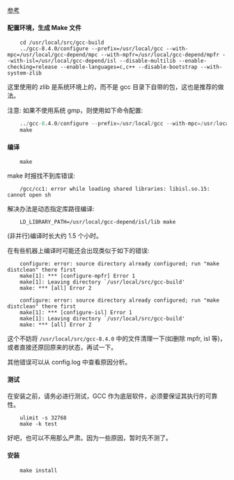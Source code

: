 

[参考](http://www.linuxfromscratch.org/lfs/view/7.9-systemd/chapter06/gcc.html)


#### 配置环境，生成 Make 文件

```shell
    cd /usr/local/src/gcc-build
    ../gcc-8.4.0/configure --prefix=/usr/local/gcc --with-mpc=/usr/local/gcc-depend/mpc --with-mpfr=/usr/local/gcc-depend/mpfr --with-isl=/usr/local/gcc-depend/isl --disable-multilib --enable-checking=release --enable-languages=c,c++ --disable-bootstrap --with-system-zlib
```
这里使用的 zlib 是系统环境上的，而不是 gcc 目录下自带的包，这也是推荐的做法。

注意: 如果不使用系统 gmp，则使用如下命令配置:
```s
    ../gcc-8.4.0/configure --prefix=/usr/local/gcc --with-mpc=/usr/local/gcc-depend/mpc --with-mpfr=/usr/local/gcc-depend/mpfr --with-isl=/usr/local/gcc-depend/isl --with-gmp=/usr/local/gcc-depend/gmp --disable-multilib --enable-checking=release --enable-languages=c,c++ --disable-bootstrap --with-system-zlib
    make
```

#### 编译
```shell
    make
```

make 时报找不到库错误:
```
    /gcc/cc1: error while loading shared libraries: libisl.so.15: cannot open sh
```

解决办法是动态指定库路径编译:
```shell
    LD_LIBRARY_PATH=/usr/local/gcc-depend/isl/lib make
```

(非并行)编译时长大约 1.5 个小时。

在有些机器上编译时可能还会出现类似于如下的错误:
```
    configure: error: source directory already configured; run "make distclean" there first
    make[1]: *** [configure-mpfr] Error 1
    make[1]: Leaving directory `/usr/local/src/gcc-build'
    make: *** [all] Error 2
    
    configure: error: source directory already configured; run "make distclean" there first
    make[1]: *** [configure-isl] Error 1
    make[1]: Leaving directory `/usr/local/src/gcc-build'
    make: *** [all] Error 2
```
这个不妨将 `/usr/local/src/gcc-8.4.0` 中的文件清理一下(如删除 mpfr, isl 等)，或者直接还原回原来的状态，再试一下。

其他错误可以从 config.log 中查看原因分析。


#### 测试

在安装之前，请务必进行测试，GCC 作为底层软件，必须要保证其执行的可靠性。

```shell
    ulimit -s 32768
    make -k test
```
好吧，也可以不用那么严肃。因为一些原因，暂时先不测了。


#### 安装

```shell
    make install
```